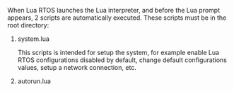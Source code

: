When Lua RTOS launches the Lua interpreter, and before the Lua prompt appears, 2 scripts are automatically executed. These scripts must be in the root directory:

1. system.lua

   This scripts is intended for setup the system, for example enable Lua RTOS configurations disabled by default, change default configurations values, setup a network connection, etc.

1. autorun.lua